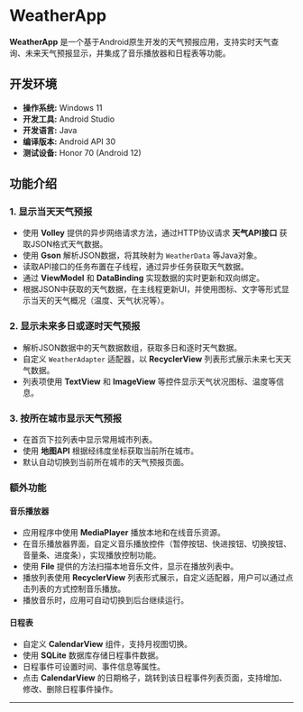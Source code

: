 # WeatherApp

**WeatherApp** 是一个基于Android原生开发的天气预报应用，支持实时天气查询、未来天气预报显示，并集成了音乐播放器和日程表等功能。

## 开发环境
- **操作系统:** Windows 11
- **开发工具:** Android Studio
- **开发语言:** Java
- **编译版本:** Android API 30
- **测试设备:** Honor 70 (Android 12)

## 功能介绍

### 1. 显示当天天气预报
- 使用 **Volley** 提供的异步网络请求方法，通过HTTP协议请求 **天气API接口** 获取JSON格式天气数据。
- 使用 **Gson** 解析JSON数据，将其映射为 `WeatherData` 等Java对象。
- 读取API接口的任务布置在子线程，通过异步任务获取天气数据。
- 通过 **ViewModel** 和 **DataBinding** 实现数据的实时更新和双向绑定。
- 根据JSON中获取的天气数据，在主线程更新UI，并使用图标、文字等形式显示当天的天气概况（温度、天气状况等）。

### 2. 显示未来多日或逐时天气预报
- 解析JSON数据中的天气数据数组，获取多日和逐时天气数据。
- 自定义 `WeatherAdapter` 适配器，以 **RecyclerView** 列表形式展示未来七天天气数据。
- 列表项使用 **TextView** 和 **ImageView** 等控件显示天气状况图标、温度等信息。

### 3. 按所在城市显示天气预报
- 在首页下拉列表中显示常用城市列表。
- 使用 **地图API** 根据经纬度坐标获取当前所在城市。
- 默认自动切换到当前所在城市的天气预报页面。

### 额外功能

#### 音乐播放器
- 应用程序中使用 **MediaPlayer** 播放本地和在线音乐资源。
- 在音乐播放器界面，自定义音乐播放控件（暂停按钮、快进按钮、切换按钮、音量条、进度条），实现播放控制功能。
- 使用 **File** 提供的方法扫描本地音乐文件，显示在播放列表中。
- 播放列表使用 **RecyclerView** 列表形式展示，自定义适配器，用户可以通过点击列表的方式控制音乐播放。
- 播放音乐时，应用可自动切换到后台继续运行。

#### 日程表
- 自定义 **CalendarView** 组件，支持月视图切换。
- 使用 **SQLite** 数据库存储日程事件数据。
- 日程事件可设置时间、事件信息等属性。
- 点击 **CalendarView** 的日期格子，跳转到该日程事件列表页面，支持增加、修改、删除日程事件操作。

---
